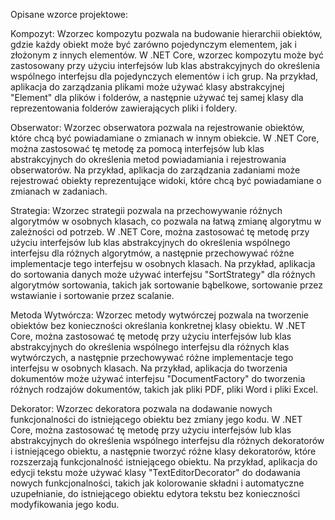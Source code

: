 Opisane wzorce projektowe:

Kompozyt: 
Wzorzec kompozytu pozwala na budowanie hierarchii obiektów, gdzie każdy obiekt może być zarówno pojedynczym elementem, jak i złożonym z innych elementów. W .NET Core, wzorzec kompozytu może być zastosowany przy użyciu interfejsów lub klas abstrakcyjnych do określenia wspólnego interfejsu dla pojedynczych elementów i ich grup. Na przykład, aplikacja do zarządzania plikami może używać klasy abstrakcyjnej "Element" dla plików i folderów, a następnie używać tej samej klasy dla reprezentowania folderów zawierających pliki i foldery.

Obserwator: 
Wzorzec obserwatora pozwala na rejestrowanie obiektów, które chcą być powiadamiane o zmianach w innym obiekcie. W .NET Core, można zastosować tę metodę za pomocą interfejsów lub klas abstrakcyjnych do określenia metod powiadamiania i rejestrowania obserwatorów. Na przykład, aplikacja do zarządzania zadaniami może rejestrować obiekty reprezentujące widoki, które chcą być powiadamiane o zmianach w zadaniach.

Strategia: 
Wzorzec strategii pozwala na przechowywanie różnych algorytmów w osobnych klasach, co pozwala na łatwą zmianę algorytmu w zależności od potrzeb. W .NET Core, można zastosować tę metodę przy użyciu interfejsów lub klas abstrakcyjnych do określenia wspólnego interfejsu dla różnych algorytmów, a następnie przechowywać różne implementacje tego interfejsu w osobnych klasach. Na przykład, aplikacja do sortowania danych może używać interfejsu "SortStrategy" dla różnych algorytmów sortowania, takich jak sortowanie bąbelkowe, sortowanie przez wstawianie i sortowanie przez scalanie.

Metoda Wytwórcza: 
Wzorzec metody wytwórczej pozwala na tworzenie obiektów bez konieczności określania konkretnej klasy obiektu. W .NET Core, można zastosować tę metodę przy użyciu interfejsów lub klas abstrakcyjnych do określenia wspólnego interfejsu dla różnych klas wytwórczych, a następnie przechowywać różne implementacje tego interfejsu w osobnych klasach. Na przykład, aplikacja do tworzenia dokumentów może używać interfejsu "DocumentFactory" do tworzenia różnych rodzajów dokumentów, takich jak pliki PDF, pliki Word i pliki Excel.

Dekorator: 
Wzorzec dekoratora pozwala na dodawanie nowych funkcjonalności do istniejącego obiektu bez zmiany jego kodu. W .NET Core, można zastosować tę metodę przy użyciu interfejsów lub klas abstrakcyjnych do określenia wspólnego interfejsu dla różnych dekoratorów i istniejącego obiektu, a następnie tworzyć różne klasy dekoratorów, które rozszerzają funkcjonalność istniejącego obiektu. Na przykład, aplikacja do edycji tekstu może używać klasy "TextEditorDecorator" do dodawania nowych funkcjonalności, takich jak kolorowanie składni i automatyczne uzupełnianie, do istniejącego obiektu edytora tekstu bez konieczności modyfikowania jego kodu.
